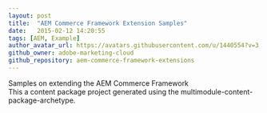 ```yaml
---
layout: post
title:  "AEM Commerce Framework Extension Samples"
date:   2015-02-12 14:20:55
tags: [AEM, Example]
author_avatar_url: https://avatars.githubusercontent.com/u/1440554?v=3
github_owner: adobe-marketing-cloud
github_repository: aem-commerce-framework-extensions
---
```

Samples on extending the AEM Commerce Framework   
This a content package project generated using the multimodule-content-package-archetype.